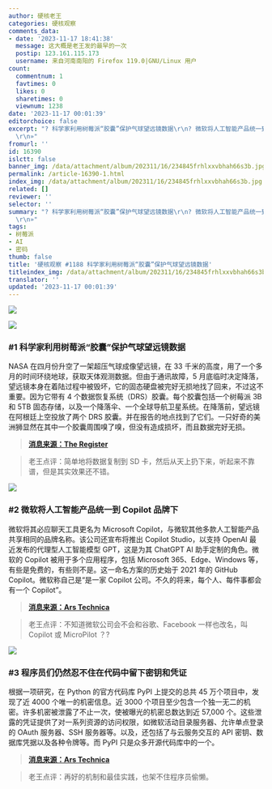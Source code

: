 ```yaml
---
author: 硬核老王
categories: 硬核观察
comments_data:
- date: '2023-11-17 18:41:38'
  message: 这大概是老王发的最早的一次
  postip: 123.161.115.173
  username: 来自河南南阳的 Firefox 119.0|GNU/Linux 用户
count:
  commentnum: 1
  favtimes: 0
  likes: 0
  sharetimes: 0
  viewnum: 1238
date: '2023-11-17 00:01:39'
editorchoice: false
excerpt: "? 科学家利用树莓派“胶囊”保护气球望远镜数据\r\n? 微软将人工智能产品统一到 Copilot 品牌下\r\n? 程序员们仍然忍不住在代码中留下密钥和凭证\r\n»
  \r\n»"
fromurl: ''
id: 16390
islctt: false
banner_img: /data/attachment/album/202311/16/234845frhlxxvbhah66s3b.jpg
permalink: /article-16390-1.html
index_img: /data/attachment/album/202311/16/234845frhlxxvbhah66s3b.jpg
related: []
reviewer: ''
selector: ''
summary: "? 科学家利用树莓派“胶囊”保护气球望远镜数据\r\n? 微软将人工智能产品统一到 Copilot 品牌下\r\n? 程序员们仍然忍不住在代码中留下密钥和凭证\r\n»
  \r\n»"
tags:
- 树莓派
- AI
- 密码
thumb: false
title: '硬核观察 #1188 科学家利用树莓派“胶囊”保护气球望远镜数据'
titleindex_img: /data/attachment/album/202311/16/234845frhlxxvbhah66s3b.jpg
translator: ''
updated: '2023-11-17 00:01:39'
---
```


![](/data/attachment/album/202311/16/234845frhlxxvbhah66s3b.jpg)


![](/data/attachment/album/202311/16/234909u4s9uipkbpii42ip.png)


### #1 科学家利用树莓派“胶囊”保护气球望远镜数据


NASA 在四月份升空了一架超压气球成像望远镜，在 33 千米的高度，用了一个多月的时间环绕地球，获取天体观测数据。但由于通讯故障，5 月底临时决定降落，望远镜本身在着陆过程中被毁坏，它的固态硬盘被完好无损地找了回来，不过这不重要。因为它带有 4 个数据恢复系统（DRS）胶囊。每个胶囊包括一个树莓派 3B 和 5TB 固态存储，以及一个降落伞、一个全球导航卫星系统。在降落前，望远镜在阿根廷上空投放了两个 DRS 胶囊。并在报告的地点找到了它们。一只好奇的美洲狮显然在其中一个胶囊周围嗅了嗅，但没有造成损坏，而且数据完好无损。



> 
> **[消息来源：The Register](https://www.theregister.com/2023/11/16/scientists_use_raspberry_pi_tech/)**
> 
> 
> 



> 
> 老王点评：简单地将数据复制到 SD 卡，然后从天上扔下来，听起来不靠谱，但是其实效果还不错。
> 
> 
> 


![](/data/attachment/album/202311/16/234948ecngzypcf6z2yx1y.png)


### #2 微软将人工智能产品统一到 Copilot 品牌下


微软将其必应聊天工具更名为 Microsoft Copilot，与微软其他多款人工智能产品共享相同的品牌名称。该公司还宣布将推出 Copilot Studio，以支持 OpenAI 最近发布的代理型人工智能模型 GPT，这是为其 ChatGPT AI 助手定制的角色。微软的 Copilot 被用于多个应用程序，包括 Microsoft 365、Edge、Windows 等，有些是免费的，有些则不是。这一命名方案的历史始于 2021 年的 GitHub Copilot。微软称自己是“是一家 Copilot 公司。不久的将来，每个人、每件事都会有一个 Copilot”。



> 
> **[消息来源：Ars Technica](https://arstechnica.com/information-technology/2023/11/bing-chat-is-now-microsoft-copilot-in-potentially-confusing-rebranding-move/)**
> 
> 
> 



> 
> 老王点评：不知道微软公司会不会和谷歌、Facebook 一样也改名，叫 Copilot 或 MicroPilot ？?
> 
> 
> 


![](/data/attachment/album/202311/16/235030s70uu0l8fxx1e5lb.png)


### #3 程序员们仍然忍不住在代码中留下密钥和凭证


根据一项研究，在 Python 的官方代码库 PyPI 上提交的总共 45 万个项目中，发现了近 4000 个唯一的机密信息。近 3000 个项目至少包含一个独一无二的机密。许多机密被泄露了不止一次，使被曝光的机密总数达到近 57,000 个。这些泄露的凭证提供了对一系列资源的访问权限，如微软活动目录服务器、允许单点登录的 OAuth 服务器、SSH 服务器等。以及，还包括了与云服务交互的 API 密钥、数据库凭据以及各种令牌等。而 PyPI 只是众多开源代码库中的一个。



> 
> **[消息来源：Ars Technica](https://arstechnica.com/security/2023/11/developers-cant-seem-to-stop-exposing-credentials-in-publicly-accessible-code/)**
> 
> 
> 



> 
> 老王点评：再好的机制和最佳实践，也架不住程序员偷懒。
> 
> 
>